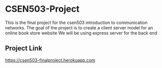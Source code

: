 # CSEN503-Project

This is the final project for the csen503 introduction to communication networks.
The goal of the project is to create a client server model for an online book store website
We will be using express server for the back end

## Project Link

https://csen503-finalproject.herokuapp.com
